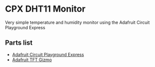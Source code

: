 # CPX DHT11 Monitor
Very simple temperature and humidity monitor using the Adafruit Circuit Playground Express
 
## Parts list
* [Adafruit Circuit Playground Express](https://www.adafruit.com/product/3333?gclid=EAIaIQobChMIjIewuNXw6gIVSr7ACh2ABw5-EAAYASAAEgKPrfD_BwE)
* [Adafruit TFT Gizmo](https://learn.adafruit.com/adafruit-tft-gizmo)
